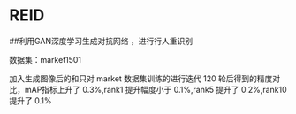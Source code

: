# REID
##利用GAN深度学习生成对抗网络 ，进行行人重识别

数据集：market1501

加入生成图像后的和只对 market 数据集训练的进行迭代 120 轮后得到的精度对比，mAP指标上升了 0.3%,rank1 提升幅度小于 0.1%,rank5 提升了 0.2%,rank10 提升了 0.1%
